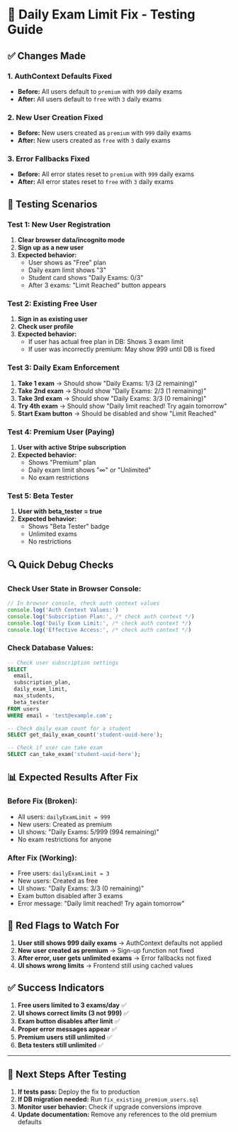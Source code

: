 # 🧪 Daily Exam Limit Fix - Testing Guide

## ✅ **Changes Made**

### **1. AuthContext Defaults Fixed**
- **Before:** All users default to `premium` with `999` daily exams
- **After:** All users default to `free` with `3` daily exams

### **2. New User Creation Fixed**
- **Before:** New users created as `premium` with `999` daily exams
- **After:** New users created as `free` with `3` daily exams

### **3. Error Fallbacks Fixed**
- **Before:** All error states reset to `premium` with `999` daily exams
- **After:** All error states reset to `free` with `3` daily exams

## 🧪 **Testing Scenarios**

### **Test 1: New User Registration**
1. **Clear browser data/incognito mode**
2. **Sign up as a new user**
3. **Expected behavior:**
   - User shows as "Free" plan
   - Daily exam limit shows "3" 
   - Student card shows "Daily Exams: 0/3"
   - After 3 exams: "Limit Reached" button appears

### **Test 2: Existing Free User**
1. **Sign in as existing user**
2. **Check user profile**
3. **Expected behavior:**
   - If user has actual free plan in DB: Shows 3 exam limit
   - If user was incorrectly premium: May show 999 until DB is fixed

### **Test 3: Daily Exam Enforcement**
1. **Take 1 exam** → Should show "Daily Exams: 1/3 (2 remaining)"
2. **Take 2nd exam** → Should show "Daily Exams: 2/3 (1 remaining)"
3. **Take 3rd exam** → Should show "Daily Exams: 3/3 (0 remaining)"
4. **Try 4th exam** → Should show "Daily limit reached! Try again tomorrow"
5. **Start Exam button** → Should be disabled and show "Limit Reached"

### **Test 4: Premium User (Paying)**
1. **User with active Stripe subscription**
2. **Expected behavior:**
   - Shows "Premium" plan
   - Daily exam limit shows "∞" or "Unlimited"
   - No exam restrictions

### **Test 5: Beta Tester**
1. **User with beta_tester = true**
2. **Expected behavior:**
   - Shows "Beta Tester" badge
   - Unlimited exams
   - No restrictions

## 🔍 **Quick Debug Checks**

### **Check User State in Browser Console:**
```javascript
// In browser console, check auth context values
console.log('Auth Context Values:')
console.log('Subscription Plan:', /* check auth context */)
console.log('Daily Exam Limit:', /* check auth context */)
console.log('Effective Access:', /* check auth context */)
```

### **Check Database Values:**
```sql
-- Check user subscription settings
SELECT 
  email,
  subscription_plan,
  daily_exam_limit,
  max_students,
  beta_tester
FROM users 
WHERE email = 'test@example.com';

-- Check daily exam count for a student
SELECT get_daily_exam_count('student-uuid-here');

-- Check if user can take exam
SELECT can_take_exam('student-uuid-here');
```

## 📊 **Expected Results After Fix**

### **Before Fix (Broken):**
- All users: `dailyExamLimit = 999`
- New users: Created as premium
- UI shows: "Daily Exams: 5/999 (994 remaining)"
- No exam restrictions for anyone

### **After Fix (Working):**
- Free users: `dailyExamLimit = 3`
- New users: Created as free
- UI shows: "Daily Exams: 3/3 (0 remaining)"
- Exam button disabled after 3 exams
- Error message: "Daily limit reached! Try again tomorrow"

## 🚨 **Red Flags to Watch For**

1. **User still shows 999 daily exams** → AuthContext defaults not applied
2. **New user created as premium** → Sign-up function not fixed
3. **After error, user gets unlimited exams** → Error fallbacks not fixed
4. **UI shows wrong limits** → Frontend still using cached values

## ✅ **Success Indicators**

1. **Free users limited to 3 exams/day** ✅
2. **UI shows correct limits (3 not 999)** ✅
3. **Exam button disables after limit** ✅
4. **Proper error messages appear** ✅
5. **Premium users still unlimited** ✅
6. **Beta testers still unlimited** ✅

---

## 🎯 **Next Steps After Testing**

1. **If tests pass:** Deploy the fix to production
2. **If DB migration needed:** Run `fix_existing_premium_users.sql`
3. **Monitor user behavior:** Check if upgrade conversions improve
4. **Update documentation:** Remove any references to the old premium defaults